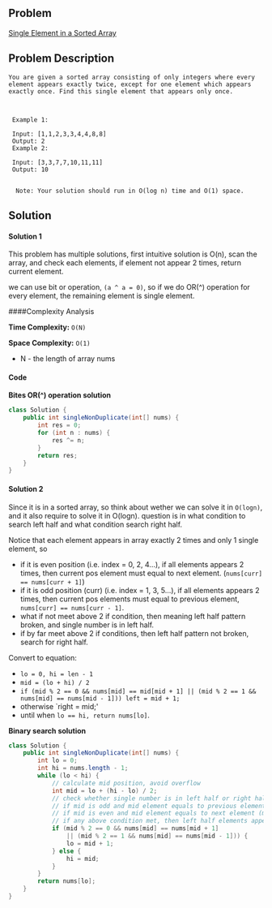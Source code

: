 ## Problem
[Single Element in a Sorted Array](https://leetcode.com/explore/featured/card/may-leetcoding-challenge/535/week-2-may-8th-may-14th/3327/)

## Problem Description
```
You are given a sorted array consisting of only integers where every element appears exactly twice, except for one element which appears exactly once. Find this single element that appears only once.

 

 Example 1:

 Input: [1,1,2,3,3,4,4,8,8]
 Output: 2
 Example 2:

 Input: [3,3,7,7,10,11,11]
 Output: 10
  

  Note: Your solution should run in O(log n) time and O(1) space.
```

## Solution
#### Solution 1
This problem has multiple solutions, first intuitive solution is O(n), scan the array, and check each elements, if element not appear 2 times, return current element. 

we can use bit or operation, `(a ^ a = 0)`, so if we do OR(^) operation for every element, the remaining element is single element.


####Complexity Analysis

**Time Complexity:** `O(N)`

**Space Complexity:** `O(1)`

- N - the length of array nums

#### Code
**Bites OR(^) operation solution**
```java
class Solution {
    public int singleNonDuplicate(int[] nums) {
        int res = 0;
        for (int n : nums) {
            res ^= n;
        }
        return res;
    }
}
```

#### Solution 2
Since it is in a sorted array, so think about wether we can solve it in `O(logn)`, and it also require to solve it in O(logn). question is in what condition to search left half and what condition search right half.

Notice that each element appears in array exactly 2 times and only 1 single element, so 
- if it is even position (i.e. index = 0, 2, 4...), if all elements appears 2 times, then current pos element must equal to next element. (`nums[curr] == nums[curr + 1]`)
- if it is odd position (curr) (i.e. index = 1, 3, 5...), if all elements appears 2 times, then current pos elements must equal to previous element, `nums[curr] == nums[curr - 1]`.
- what if not meet above 2 if condition, then meaning left half pattern broken, and single number is in left half. 
- if by far meet above 2 if conditions, then left half pattern not broken, search for right half.

Convert to equation: 
- `lo = 0, hi = len - 1`
- `mid = (lo + hi) / 2`
- `if (mid % 2 == 0 && nums[mid] == mid[mid + 1] || (mid % 2 == 1 && nums[mid] == nums[mid - 1])) left = mid + 1;`
- otherwise `right = mid;'
- until when `lo == hi, return nums[lo]`.

**Binary search solution**

```java
class Solution {
    public int singleNonDuplicate(int[] nums) {
        int lo = 0;
        int hi = nums.length - 1;
        while (lo < hi) {
            // calculate mid position, avoid overflow
            int mid = lo + (hi - lo) / 2;
            // check whether single number is in left half or right half,
            // if mid is odd and mid element equals to previous element (mid - 1)
            // if mid is even and mid element equals to next element (mid + 1)
            // if any above condition met, then left half elements appears 2 times, check right half
            if (mid % 2 == 0 && nums[mid] == nums[mid + 1]
                || (mid % 2 == 1 && nums[mid] == nums[mid - 1])) {
                lo = mid + 1;
            } else {
                hi = mid;
            }
        }
        return nums[lo];
    }
}
```

